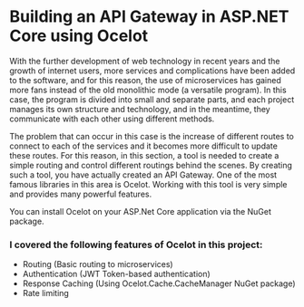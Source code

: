 # Building an API Gateway in ASP.NET Core using Ocelot

With the further development of web technology in recent years and the growth of internet users, more services and complications have been added to the software, and for this reason, the use of microservices has gained more fans instead of the old monolithic mode (a versatile program). In this case, the program is divided into small and separate parts, and each project manages its own structure and technology, and in the meantime, they communicate with each other using different methods.

The problem that can occur in this case is the increase of different routes to connect to each of the services and it becomes more difficult to update these routes. For this reason, in this section, a tool is needed to create a simple routing and control different routings behind the scenes. By creating such a tool, you have actually created an API Gateway. One of the most famous libraries in this area is Ocelot. Working with this tool is very simple and provides many powerful features.

You can install Ocelot on your ASP.Net Core application via the NuGet package.

### I covered the following features of Ocelot in this project:
- Routing (Basic routing to microservices)
- Authentication (JWT Token-based authentication)
- Response Caching (Using Ocelot.Cache.CacheManager NuGet package)
- Rate limiting
